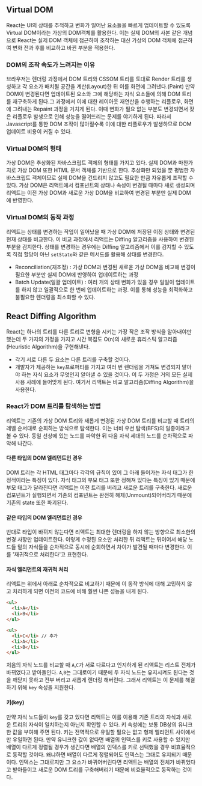 ## Virtual DOM
React는 UI의 상태를 추적하고 변화가 일어난 요소들을 빠르게 업데이트할 수 있도록 Virtual DOM이라는 가상의 DOM객체를 활용한다. 이는 실제 DOM의 사본 같은 개념으로 React는 실제 DOM 객체에 접근하여 조작하는 대신 가상의 DOM 객체에 접근하여 변화 전과 후를 비교하고 바뀐 부분을 적용한다.
### DOM의 조작 속도가 느려지는 이유
브라우저는 렌더링 과정에서 DOM 트리와 CSSOM 트리를 토대로 Render 트리를 생성하고 각 요소가 배치될 공간을 계산(Layout)한 뒤 이를 화면에 그려낸다.(Paint) 만약 DOM이 변경된다면 업데이트된 요소와 그에 해당하는 자식 요소들에 의해 DOM 트리를 재구축하게 된다.그 과정에서 이에 대한 레이아웃 재연산을 수행하는 리플로우, 화면에 그려내는 Repaint 과정을 거치게 된다. 이때 변화가 필요 없는 부분도 변경되면서 잦은 리플로우 발생으로 인해 성능을 떨어뜨리는 문제를 야기하게 된다. 따라서 Javascript를 통한 DOM 조작이 많아질수록 이에 대한 리플로우가 발생하므로 DOM 업데이트 비용이 커질 수 있다.
### Virtual DOM의 형태
가상 DOM은 추상화된 자바스크립트 객체의 형태를 가지고 있다. 실제 DOM과 마찬가지로 가상 DOM 또한 HTML 문서 객체를 기반으로 한다. 추상화만 되었을 뿐 평범한 자바스크립트 객체이므로 실제 DOM을 건드리지 않고도 필요한 만큼 자유롭게 조작할 수 있다. 가상 DOM은 리액트에서 컴포넌트의 상태나 속성이 변경될 때마다 새로 생성되며 리액트는 이전 가상 DOM과 새로운 가상 DOM을 비교하여 변경된 부분만 실제 DOM에 반영한다.
### Virtual DOM의 동작 과정
리액트는 상태를 변경하는 작업이 일어났을 때 가상 DOM에 저장된 이정 상태와 변경된 현재 상태를 비교한다. 이 비교 과정에서 리액트는 Diffing 알고리즘을 사용하여 변경된 부분을 감지한다. 상태를 변경하는 경우에는 Diffing 알고리즘에서 이를 감지할 수 있도록 직접 할당이 아닌 `setState`와 같은 메서드를 활용해 상태를 변경한다. 
- Reconciliation(재조정) : 가상 DOM과 변경된 새로운 가상 DOM을 비교해 변경이 필요한 부분만 실제 DOM에 반영하여 업데이트하는 과정
- Batch Update(일괄 업데이트) : 여러 개의 상태 변화가 있을 경우 일일이 업데이트를 하지 않고 일괄적으로 한 번에 업데이트하는 과정. 이를 통해 성능을 최적화하고 불필요한 렌더링을 최소화할 수 있다.

## React Diffing Algorithm
React는 하나의 트리를 다른 트리로 변형을 시키는 가장 작은 조작 방식을 알아내야만 했는데 두 가지의 가정을 가지고 시간 복잡도 O(n)의 새로운 휴리스틱 알고리즘(Heuristic Algorithm)을 구현해낸다.
- 각기 서로 다른 두 요소는 다른 트리를 구축할 것이다.
- 개발자가 제공하는 `key`프로퍼티를 가지고 여러 번 렌더링을 거쳐도 변경되지 말아야 하는 자식 요소가 무엇인지 알아낼 수 있을 것이다.
이 두 가정은 거의 모든 실제 사용 사례에 들어맞게 된다. 여기서 리액트는 비교 알고리즘(Diffing Algorithm)을 사용한다.
### React가 DOM 트리를 탐색하는 방법
리액트는 기존의 가상 DOM 트리와 새롭게 변경된 가상 DOM 트리를 비교할 때 트리의 레벨 순서대로 순회하는 방식으로 탐색한다. 이는 너비 우선 탐색(BFS)의 일종이라고 볼 수 있다. 동일 선상에 있는 노드를 파악한 뒤 다음 자식 세대의 노드를 순차적으로 파악해 나간다.
#### 다른 타입의 DOM 엘리먼트인 경우
DOM 트리는 각 HTML 태그마다 각각의 규칙이 있어 그 아래 들어가는 자식 태그가 한정적이라는 특징이 있다. 자식 태그의 부모 태그 또한 정해져 있다는 특징이 있기 때문에 부모 태그가 달라진다면 리액트는 이전 트리를 버리고 새로운 트리를 구축한다. 새로운 컴포넌트가 실행되면서 기존의 컴포넌트는 완전히 해제(Unmount)되어버리기 때문에 기존의 state 또한 파괴된다.
#### 같은 타입의 DOM 엘리먼트인 경우
반대로 타입이 바뀌지 않는다면 리액트는 최대한 렌더링을 하지 않는 방향으로 최소한의 변경 사항만 업데이트한다. 이렇게 수정된 요소만 처리한 뒤 리액트는 뒤이어서 해당 노드들 밑의 자식들을 순차적으로 동시에 순회하면서 차이가 발견될 때마다 변경한다. 이를 '재귀적으로 처리한다'고 표현한다.
#### 자식 엘리먼트의 재귀적 처리
리액트는 위에서 아래로 순차적으로 비교하기 때문에 이 동작 방식에 대해 고민하지 않고 처리하게 되면 이전의 코드에 비해 훨씬 나쁜 성능을 내게 된다.
```html
<ul>
  <li>A</li>
  <li>B</li>
</ul>

<ul>
  <li>C</li> // 추가
  <li>A</li>
  <li>B</li>
</ul>
```
처음의 자식 노드를 비교할 때 `A`,`C`가 서로 다르다고 인지하게 된 리액트는 리스트 전체가 바뀌었다고 받아들인다. `A`,`B`는 그대로이기 때문에 두 자식 노드는 유지시켜도 된다는 것을 깨닫지 못하고 전부 버리고 새롭게 렌더링 해버린다. 그래서 리액트는 이 문제를 해결하기 위해 `key` 속성을 지원한다.
#### 키(key)
만약 자식 노드들이 `key`를 갖고 있다면 리액트는 이를 이용해 기존 트리의 자식과 새로운 트리의 자식이 일치하는지 아닌지 확인할 수 있다. 키 속성에는 보통 DB상의 유니크한 값을 부여해 주면 된다. 키는 전역적으로 유일할 필요는 없고 형제 엘리먼트 사이에서만 유일하면 된다. 만약 유니크한 값이 없다면 배열의 인덱스를 키로 사용할 수 있지만 배열이 다르게 정렬될 경우가 생긴다면 배열의 인덱스를 키로 선택했을 경우 비효율적으로 동작할 것이다. 왜냐하면 배열이 다르게 정렬되어도 인덱스는 그대로 유지되기 때문이다. 인덱스는 그대로지만 그 요소가 바뀌어버린다면 리액트는 배열의 전체가 바뀌었다고 받아들이고 새로운 DOM 트리를 구축해버리기 때문에 비효율적으로 동작하는 것이다.